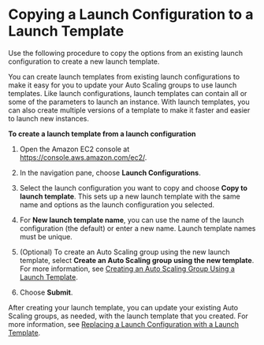 # Copying a Launch Configuration to a Launch Template<a name="copy-launch-config"></a>

Use the following procedure to copy the options from an existing launch configuration to create a new launch template\.

You can create launch templates from existing launch configurations to make it easy for you to update your Auto Scaling groups to use launch templates\. Like launch configurations, launch templates can contain all or some of the parameters to launch an instance\. With launch templates, you can also create multiple versions of a template to make it faster and easier to launch new instances\. 

**To create a launch template from a launch configuration**

1. Open the Amazon EC2 console at [https://console\.aws\.amazon\.com/ec2/](https://console.aws.amazon.com/ec2/)\.

1. In the navigation pane, choose **Launch Configurations**\.

1. Select the launch configuration you want to copy and choose **Copy to launch template**\. This sets up a new launch template with the same name and options as the launch configuration you selected\.

1. For **New launch template name**, you can use the name of the launch configuration \(the default\) or enter a new name\. Launch template names must be unique\.

1. \(Optional\) To create an Auto Scaling group using the new launch template, select **Create an Auto Scaling group using the new template**\. For more information, see [Creating an Auto Scaling Group Using a Launch Template](create-asg-launch-template.md)\.

1. Choose **Submit**\.

After creating your launch template, you can update your existing Auto Scaling groups, as needed, with the launch template that you created\. For more information, see [Replacing a Launch Configuration with a Launch Template](replace-launch-config.md)\.
